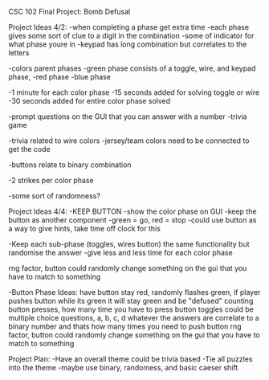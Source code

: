 CSC 102 Final Project: Bomb Defusal

Project Ideas 4/2:
-when completing a phase get extra time
-each phase gives some sort of clue to a digit in the combination
-some of indicator for what phase youre in
-keypad has long combination but correlates to the letters

-colors parent phases
    -green phase consists of a toggle, wire, and keypad phase,
    -red phase
    -blue phase

-1 minute for each color phase
-15 seconds added for solving toggle or wire
-30 seconds added for entire color phase solved

-prompt questions on the GUI that you can answer with a number
-trivia game

-trivia related to wire colors
-jersey/team colors need to be connected to get the code

-buttons relate to binary combination

-2 strikes per color phase

-some sort of randomness?


Project Ideas 4/4:
-KEEP BUTTON
-show the color phase on GUI
-keep the button as another component
-green = go, red = stop
-could use button as a way to give hints, take time off clock for this

-Keep each sub-phase (toggles, wires button) the same functionality but randomise the answer
-give less and less time for each color phase

rng factor, button could randomly change something on the gui that you have to match to something

-Button Phase Ideas:
have button stay red, randomly flashes green, if player pushes button while its green it will stay green and be "defused"
counting button presses, how many time you have to press button
toggles could be multiple choice questions, a, b, c, d whatever the answers are correlate to a binary number and thats how many times you need to push button
rng factor, button could randomly change something on the gui that you have to match to something

Project Plan:
-Have an overall theme could be trivia based
-Tie all puzzles into the theme
-maybe use binary, randomess, and basic caeser shift
